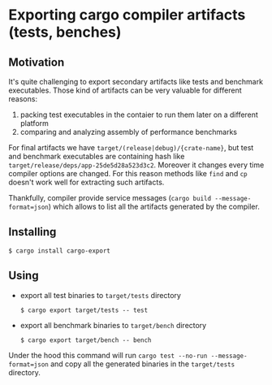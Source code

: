 # Exporting cargo compiler artifacts (tests, benches)

## Motivation

It's quite challenging to export secondary artifacts like tests and benchmark executables. Those kind of artifacts can
be very valuable for different reasons:

1. packing test executables in the contaier to run them later on a different platform
2. comparing and analyzing assembly of performance benchmarks

For final artifacts we have `target/(release|debug)/{crate-name}`, but test and benchmark executables are containing
hash like `target/release/deps/app-25de5d28a523d3c2`. Moreover it changes every time compiler options are changed. For
this reason methods like `find` and `cp` doesn't work well for extracting such artifacts.

Thankfully, compiler provide service messages (`cargo build --message-format=json`) which allows to list all the
artifacts generated by the compiler.

## Installing

```console
$ cargo install cargo-export
```

## Using

- export all test binaries to `target/tests` directory
  ```console
  $ cargo export target/tests -- test
  ```

- export all benchmark binaries to `target/bench` directory
  ```console
  $ cargo export target/bench -- bench
  ```

Under the hood this command will run `cargo test --no-run --message-format=json` and copy all the generated binaries in
the `target/tests` directory.
